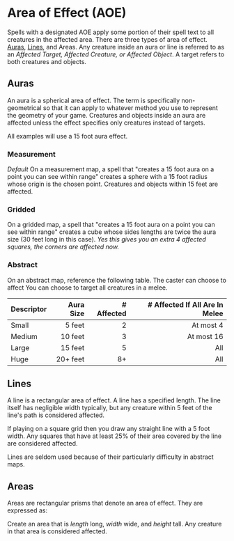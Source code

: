 # Area of Effect (AOE)

Spells with a designated AOE apply some portion of their spell text to all creatures in the affected area. There are three types of area of effect. [Auras]({AOE}%20Area%20of%20Effect.md#Auras), [Lines]({AOE}%20Area%20of%20Effect.md#Lines), and Areas. Any creature inside an aura or line is referred to as an *Affected Target, Affected Creature, or Affected Object*. A target refers to both creatures and objects.

## Auras

An aura is a spherical area of effect. The term is specifically non-geometrical so that it can apply to whatever method you use to represent the geometry of your game. Creatures and objects inside an aura are affected unless the effect specifies only creatures instead of targets.

All examples will use a 15 foot aura effect.

### Measurement

*Default*
On a measurement map, a spell that "creates a 15 foot aura on a point you can see within range" creates a sphere with a 15 foot radius whose origin is the chosen point. Creatures and objects within 15 feet are affected.

### Gridded

On a gridded map, a spell that "creates a 15 foot aura on a point you can see within range" creates a cube whose sides lengths are twice the aura size (30 feet long in this case).
*Yes this gives you an extra 4 affected squares, the corners are affected now.*

### Abstract

On an abstract map, reference the following table. The caster can choose to affect You can choose to target all creatures in a melee.

| Descriptor | Aura Size | # Affected | # Affected If All Are In Melee |
| ---------- | --------: | ---------: | -----------------------------: |
| Small      |    5 feet |          2 |                      At most 4 |
| Medium     |   10 feet |          3 |                     At most 16 |
| Large      |   15 feet |          5 |                            All |
| Huge       |  20+ feet |         8+ |                            All |

## Lines

A line is a rectangular area of effect. A line has a specified length. The line itself has negligible width typically, but any creature within 5 feet of the line's path is considered affected.

If playing on a square grid then you draw any straight line with a 5 foot width. Any squares that have at least 25% of their area covered by the line are considered affected.

Lines are seldom used because of their particularly difficulty in abstract maps.

## Areas

Areas are rectangular prisms that denote an area of effect. They are expressed as:

Create an area that is $length$ long, $width$ wide, and $height$ tall. Any creature in that area is considered affected.
